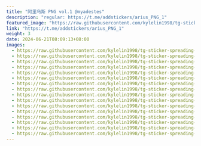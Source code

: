 ```yaml
---
title: "阿里乌斯 PNG vol.1 @myadestes"
description: "regular: https://t.me/addstickers/arius_PNG_1"
featured_image: "https://raw.githubusercontent.com/kylelin1998/tg-sticker-spreading-worldwide-images/main/img/34932d99-7ec5-4949-99c8-d61d07ac21fc.jpg"
link: "https://t.me/addstickers/arius_PNG_1"
weight: 3
date: 2024-06-21T08:09:13+08:00
images:
  - https://raw.githubusercontent.com/kylelin1998/tg-sticker-spreading-worldwide-images/main/img/34932d99-7ec5-4949-99c8-d61d07ac21fc.jpg
  - https://raw.githubusercontent.com/kylelin1998/tg-sticker-spreading-worldwide-images/main/img/e7aa0d69-b39e-4f6d-86a4-1039eb03ffbd.jpg
  - https://raw.githubusercontent.com/kylelin1998/tg-sticker-spreading-worldwide-images/main/img/dbbcb84a-7750-4048-b489-beb2c2b871fc.jpg
  - https://raw.githubusercontent.com/kylelin1998/tg-sticker-spreading-worldwide-images/main/img/3b375261-fbd8-426a-bb4a-b0187b2ba0fe.jpg
  - https://raw.githubusercontent.com/kylelin1998/tg-sticker-spreading-worldwide-images/main/img/b96426d5-a08b-41ea-96b1-1d2fd7a82637.jpg
  - https://raw.githubusercontent.com/kylelin1998/tg-sticker-spreading-worldwide-images/main/img/fe429803-5c79-4f0a-9c62-b812d74e1e7a.jpg
  - https://raw.githubusercontent.com/kylelin1998/tg-sticker-spreading-worldwide-images/main/img/93f76b79-cd8a-4860-b001-50a8a116b7cb.jpg
  - https://raw.githubusercontent.com/kylelin1998/tg-sticker-spreading-worldwide-images/main/img/8be651fd-b45b-4cdb-9d96-d28710a522fd.jpg
  - https://raw.githubusercontent.com/kylelin1998/tg-sticker-spreading-worldwide-images/main/img/8f3bd38e-befe-4ba2-a576-39aceb615093.jpg
  - https://raw.githubusercontent.com/kylelin1998/tg-sticker-spreading-worldwide-images/main/img/33d11038-80f2-4afb-a541-578b2d66c44c.jpg
  - https://raw.githubusercontent.com/kylelin1998/tg-sticker-spreading-worldwide-images/main/img/ab24e19e-de3d-40e2-bbce-bc4d398c3255.jpg
  - https://raw.githubusercontent.com/kylelin1998/tg-sticker-spreading-worldwide-images/main/img/2cfe0fcd-0c07-4a2d-b744-db81284662c8.jpg
  - https://raw.githubusercontent.com/kylelin1998/tg-sticker-spreading-worldwide-images/main/img/f308713f-7140-45e8-add7-489f75630514.jpg
  - https://raw.githubusercontent.com/kylelin1998/tg-sticker-spreading-worldwide-images/main/img/7617412f-8fd5-45f9-854c-f5adb90e02de.jpg
  - https://raw.githubusercontent.com/kylelin1998/tg-sticker-spreading-worldwide-images/main/img/f0bcbdcd-250f-41ad-96a3-061d7eaa9d94.jpg
  - https://raw.githubusercontent.com/kylelin1998/tg-sticker-spreading-worldwide-images/main/img/ba9228be-869d-4b3c-825e-34ce046fa29a.jpg
---
```

